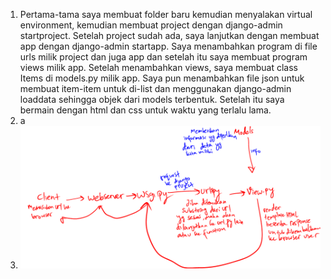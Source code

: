1. Pertama-tama saya membuat folder baru kemudian menyalakan virtual environment, kemudian membuat project dengan django-admin startproject. Setelah project sudah ada, saya lanjutkan dengan membuat app
   dengan django-admin startapp. Saya menambahkan program di file urls milik project dan juga app dan setelah itu saya membuat program views milik app. Setelah menambahkan views, saya membuat class Items
   di models.py milik app.
   Saya pun menambahkan file json untuk membuat item-item untuk di-list dan menggunakan django-admin loaddata sehingga objek dari models terbentuk. Setelah itu saya bermain dengan html dan css untuk waktu
   yang terlalu lama.
2. a
3. ![alt text](BaganTugas2.PNG)
   
